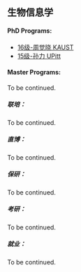 ## 生物信息学

#### PhD Programs:

- [16级-周觉晓 KAUST]([KSA]-16-zhoujuexiao)
- [15级-孙力 UPitt]([US]-15-sunli)

#### Master Programs:

To be continued.

##### 联培：

To be continued.

##### 直博：

To be continued.

##### 保研：

To be continued.

##### 考研：

To be continued.

##### 就业：

To be continued.
